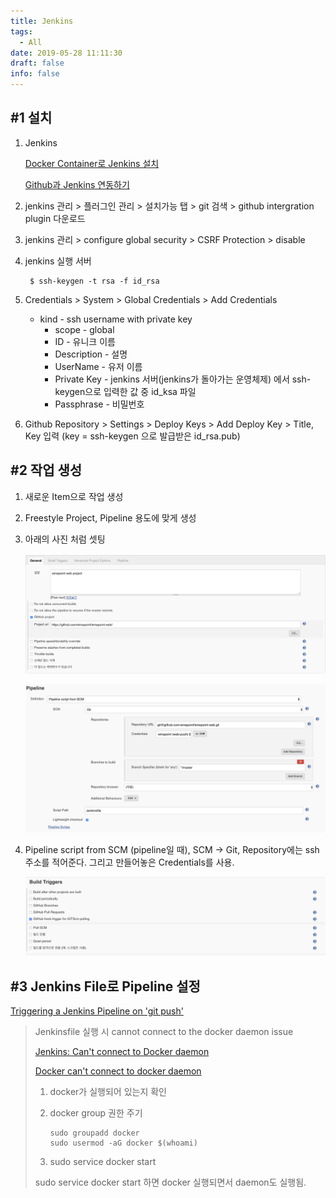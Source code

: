 ```yaml
---
title: Jenkins
tags:
  - All
date: 2019-05-28 11:11:30
draft: false
info: false
---
```


## #1 설치

1. Jenkins

    [Docker Container로 Jenkins 설치](https://www.leafcats.com/215)

    [Github과 Jenkins 연동하기](https://taetaetae.github.io/2018/02/08/github-with-jenkins/)

2. jenkins 관리 > 플러그인 관리 > 설치가능 탭 > git 검색 > github intergration plugin 다운로드
3. jenkins 관리 > configure global security > CSRF Protection > disable
4. jenkins 실행 서버

        $ ssh-keygen -t rsa -f id_rsa

5. Credentials > System > Global Credentials > Add Credentials
    - kind - ssh username with private key
        - scope - global
        - ID - 유니크 이름
        - Description - 설명
        - UserName - 유저 이름
        - Private Key - jenkins 서버(jenkins가 돌아가는 운영체제) 에서 ssh-keygen으로 입력한 값 중 id_ksa 파일
        - Passphrase - 비밀번호
6. Github Repository > Settings > Deploy Keys > Add Deploy Key > Title, Key 입력 (key = ssh-keygen 으로 발급받은 id_rsa.pub)

## #2 작업 생성

1. 새로운 Item으로 작업 생성
2. Freestyle Project, Pipeline 용도에 맞게 생성
3. 아래의 사진 처럼 셋팅

    ![](/images/jenkins_1.png)

    ![](/images/jenkins_2.png)

4. Pipeline script from SCM (pipeline일 때), SCM → Git, Repository에는 ssh주소를 적어준다. 그리고 만들어놓은 Credentials를 사용.

    ![](/images/jenkins_3.png)

## #3 Jenkins File로 Pipeline 설정

[Triggering a Jenkins Pipeline on 'git push'](https://medium.com/@dillson/triggering-a-jenkins-pipeline-on-git-push-321d29a98cf3)

> Jenkinsfile 실행 시 cannot connect to the docker daemon issue
>
> [Jenkins: Can't connect to Docker daemon](https://stackoverflow.com/questions/38105308/jenkins-cant-connect-to-docker-daemon)
>
> [Docker can't connect to docker daemon](https://stackoverflow.com/questions/21871479/docker-cant-connect-to-docker-daemon)
>
> 1. docker가 실행되어 있는지 확인
> 2. docker group 권한 주기
>
>        sudo groupadd docker
>        sudo usermod -aG docker $(whoami)
>
> 3. sudo service docker start
>
> sudo service docker start 하면 docker 실행되면서 daemon도 실행됨.